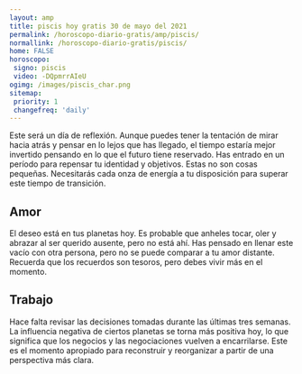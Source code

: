 ```yaml
---
layout: amp
title: piscis hoy gratis 30 de mayo del 2021 
permalink: /horoscopo-diario-gratis/amp/piscis/
normallink: /horoscopo-diario-gratis/piscis/
home: FALSE
horoscopo:
 signo: piscis
 video: -DQpmrrAIeU
ogimg: /images/piscis_char.png
sitemap:
 priority: 1
 changefreq: 'daily'
---
```



Este será un día de reflexión. Aunque puedes tener la tentación de mirar hacia atrás y pensar en lo lejos que has llegado, el tiempo estaría mejor invertido pensando en lo que el futuro tiene reservado. Has entrado en un período para repensar tu identidad y objetivos. Estas no son cosas pequeñas. Necesitarás cada onza de energía a tu disposición para superar este tiempo de transición.

## Amor

El deseo está en tus planetas hoy. Es probable que anheles tocar, oler y abrazar al ser querido ausente, pero no está ahí. Has pensado en llenar este vacío con otra persona, pero no se puede comparar a tu amor distante. Recuerda que los recuerdos son tesoros, pero debes vivir más en el momento.

## Trabajo

Hace falta revisar las decisiones tomadas durante las últimas tres semanas. La influencia negativa de ciertos planetas se torna más positiva hoy, lo que significa que los negocios y las negociaciones vuelven a encarrilarse. Este es el momento apropiado para reconstruir y reorganizar a partir de una perspectiva más clara.
